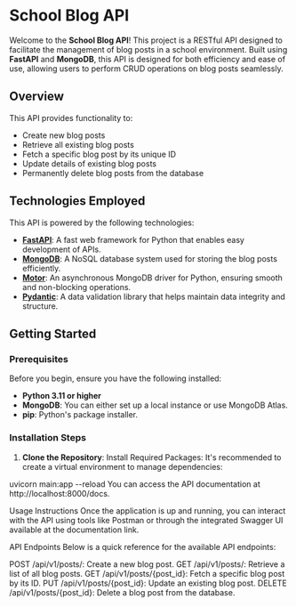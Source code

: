 # School Blog API

Welcome to the **School Blog API**! This project is a RESTful API designed to facilitate the management of blog posts in a school environment. Built using **FastAPI** and **MongoDB**, this API is designed for both efficiency and ease of use, allowing users to perform CRUD operations on blog posts seamlessly.

## Overview

This API provides functionality to:

- Create new blog posts
- Retrieve all existing blog posts
- Fetch a specific blog post by its unique ID
- Update details of existing blog posts
- Permanently delete blog posts from the database

## Technologies Employed

This API is powered by the following technologies:

- **[FastAPI](https://fastapi.tiangolo.com/)**: A fast web framework for Python that enables easy development of APIs.
- **[MongoDB](https://www.mongodb.com/)**: A NoSQL database system used for storing the blog posts efficiently.
- **[Motor](https://motor.readthedocs.io/en/stable/)**: An asynchronous MongoDB driver for Python, ensuring smooth and non-blocking operations.
- **[Pydantic](https://pydantic-docs.helpmanual.io/)**: A data validation library that helps maintain data integrity and structure.

## Getting Started

### Prerequisites

Before you begin, ensure you have the following installed:

- **Python 3.11 or higher**
- **MongoDB**: You can either set up a local instance or use MongoDB Atlas.
- **pip**: Python's package installer.

### Installation Steps

1. **Clone the Repository**:
Install Required Packages: It's recommended to create a virtual environment to manage dependencies:

uvicorn main:app --reload
You can access the API documentation at http://localhost:8000/docs.

Usage Instructions
Once the application is up and running, you can interact with the API using tools like Postman or through the integrated Swagger UI available at the documentation link.

API Endpoints
Below is a quick reference for the available API endpoints:

POST /api/v1/posts/: Create a new blog post.
GET /api/v1/posts/: Retrieve a list of all blog posts.
GET /api/v1/posts/{post_id}: Fetch a specific blog post by its ID.
PUT /api/v1/posts/{post_id}: Update an existing blog post.
DELETE /api/v1/posts/{post_id}: Delete a blog post from the database.
